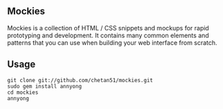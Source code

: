 Mockies
---

Mockies is a collection of HTML / CSS snippets and mockups for rapid prototyping and development. It contains many common elements and patterns that you can use when building your web interface from scratch.

Usage
---

    git clone git://github.com/chetan51/mockies.git
    sudo gem install annyong
    cd mockies
    annyong
